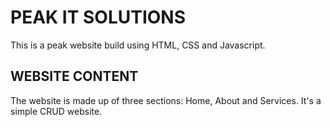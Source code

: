 # PEAK IT SOLUTIONS

This is a peak website build using HTML, CSS and Javascript.

## WEBSITE CONTENT

The website is made up of three sections: Home, About and Services. It's a simple CRUD website. 
